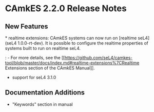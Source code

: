 # CAmkES 2.2.0 Release Notes


## New Features


  \* realtime extensions: CAmkES systems can now run on [realtime seL4](seL4 1.0.0-rt-dev). It is possible to configure the realtime properties of systems built to run on realtime seL4.
 
  :   -   For more details, see the
          \[\[<https://github.com/seL4/camkes-tool/blob/master/docs/index.md#realtime-extensions%7CRealtime>
          Extensions section of the CAmkES Manual\]\].
 
  -   support for seL4 3.1.0

## Documentation Additions


  -   "Keywords" section in manual

